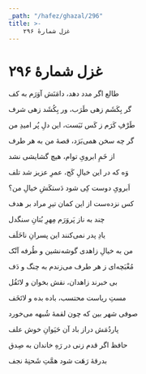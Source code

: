 ```yaml
---
_path: "/hafez/ghazal/296"
title: >-
    غزل شمارهٔ ۲۹۶
---
```

# غزل شمارهٔ ۲۹۶

<div class="b" id="bn1"><div class="m1"><p>طالع اگر مدد دهد، دامَنَش آوَرَم به کف</p></div>
<div class="m2"><p>گر بِکَشَم زهی طَرَب، ور بِکُشَد زهی شرف</p></div></div>
<div class="b" id="bn2"><div class="m1"><p>طَرْفِ کَرَم ز کَس نَبَست، این دلِ پُر امیدِ من</p></div>
<div class="m2"><p>گر چه سخن همی‌بَرَد، قصهٔ من به هر طرف</p></div></div>
<div class="b" id="bn3"><div class="m1"><p>از خَمِ ابرویِ توام، هیچ گشایشی نشد</p></div>
<div class="m2"><p>وَه که در این خیالِ کَج، عمرِ عزیز شد تلف</p></div></div>
<div class="b" id="bn4"><div class="m1"><p>اَبرویِ دوست کِی شود دَستکَشِ خیالِ من؟</p></div>
<div class="m2"><p>کس نزده‌ست از این کمان تیرِ مراد بر هدف</p></div></div>
<div class="b" id="bn5"><div class="m1"><p>چند به ناز پَروَرَم مِهرِ بُتانِ سنگدل</p></div>
<div class="m2"><p>یادِ پدر نمی‌کنند این پسرانِ ناخَلَف</p></div></div>
<div class="b" id="bn6"><div class="m1"><p>من به خیالِ زاهدی گوشه‌نشین و طُرفه آنْک</p></div>
<div class="m2"><p>مُغْبَچه‌ای ز هر طرف می‌زندم به چنگ و دَف</p></div></div>
<div class="b" id="bn7"><div class="m1"><p>بی خبرند زاهدان، نقش بخوان و لاتَقُل</p></div>
<div class="m2"><p>مستِ ریاست محتسب، باده بده و لاتَخَف</p></div></div>
<div class="b" id="bn8"><div class="m1"><p>صوفی شهر بین که چون لقمهٔ شُبهه می‌خورد</p></div>
<div class="m2"><p>پاردُمَش دراز باد آن حَیَوانِ خوش علف</p></div></div>
<div class="b" id="bn9"><div class="m1"><p>حافظ اگر قدم زنی در رَهِ خاندان به صِدق</p></div>
<div class="m2"><p>بدرقهٔ رَهَت شود همَّتِ شَحنِهٔ نجف</p></div></div>

